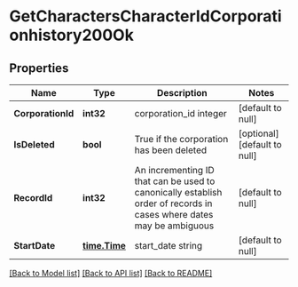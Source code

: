 # GetCharactersCharacterIdCorporationhistory200Ok

## Properties
Name | Type | Description | Notes
------------ | ------------- | ------------- | -------------
**CorporationId** | **int32** | corporation_id integer | [default to null]
**IsDeleted** | **bool** | True if the corporation has been deleted | [optional] [default to null]
**RecordId** | **int32** | An incrementing ID that can be used to canonically establish order of records in cases where dates may be ambiguous | [default to null]
**StartDate** | [**time.Time**](time.Time.md) | start_date string | [default to null]

[[Back to Model list]](../README.md#documentation-for-models) [[Back to API list]](../README.md#documentation-for-api-endpoints) [[Back to README]](../README.md)

